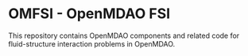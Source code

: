 # OMFSI - OpenMDAO FSI

This repository contains OpenMDAO components and related code for fluid-structure interaction problems in OpenMDAO.
